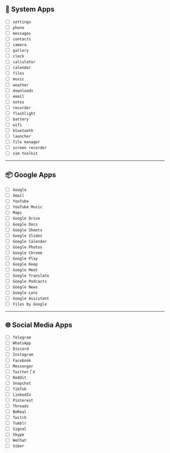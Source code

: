 ## 📱 System Apps

- [ ] `settings`
- [ ] `phone`
- [ ] `messages`
- [ ] `contacts`
- [ ] `camera`
- [ ] `gallery`
- [ ] `clock`
- [ ] `calculator`
- [ ] `calendar`
- [ ] `files`
- [ ] `music`
- [ ] `weather`
- [ ] `downloads`
- [ ] `email`
- [ ] `notes`
- [ ] `recorder`
- [ ] `flashlight`
- [ ] `battery`
- [ ] `wifi`
- [ ] `bluetooth`
- [ ] `launcher`
- [ ] `file manager`
- [ ] `screen recorder`
- [ ] `sim toolkit`

---

## 📦 Google Apps

- [ ] `Google`
- [ ] `Gmail`
- [ ] `YouTube`
- [ ] `YouTube Music`
- [ ] `Maps`
- [ ] `Google Drive`
- [ ] `Google Docs`
- [ ] `Google Sheets`
- [ ] `Google Slides`
- [ ] `Google Calendar`
- [ ] `Google Photos`
- [ ] `Google Chrome`
- [ ] `Google Play`
- [ ] `Google Keep`
- [ ] `Google Meet`
- [ ] `Google Translate`
- [ ] `Google Podcasts`
- [ ] `Google News`
- [ ] `Google Lens`
- [ ] `Google Assistant`
- [ ] `Files by Google`

---

## 🌐 Social Media Apps

- [ ] `Telegram`
- [ ] `WhatsApp`
- [ ] `Discord`
- [ ] `Instagram`
- [ ] `Facebook`
- [ ] `Messenger`
- [ ] `Twitter` / `X`
- [ ] `Reddit`
- [ ] `Snapchat`
- [ ] `TikTok`
- [ ] `LinkedIn`
- [ ] `Pinterest`
- [ ] `Threads`
- [ ] `BeReal`
- [ ] `Twitch`
- [ ] `Tumblr`
- [ ] `Signal`
- [ ] `Skype`
- [ ] `WeChat`
- [ ] `Viber`
